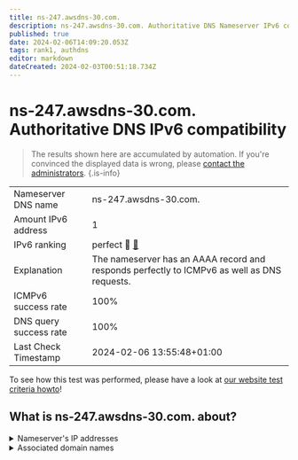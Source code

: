 ```yaml
---
title: ns-247.awsdns-30.com.
description: ns-247.awsdns-30.com. Authoritative DNS Nameserver IPv6 compatibility
published: true
date: 2024-02-06T14:09:20.053Z
tags: rank1, authdns
editor: markdown
dateCreated: 2024-02-03T00:51:18.734Z
---
```


# ns-247.awsdns-30.com. Authoritative DNS IPv6 compatibility

> The results shown here are accumulated by automation. If you're convinced the displayed data is wrong, please [contact the administrators](/howto/chat). 
{.is-info}




|   |   |
| - | - |
| Nameserver DNS name | ns-247.awsdns-30.com.
| Amount IPv6 address | 1
| IPv6 ranking | perfect :1st_place_medal: [🔗](/howto/ranking) |
| Explanation | The nameserver has an AAAA record and responds perfectly to ICMPv6 as well as DNS requests. |
| ICMPv6 success rate | 100%|
| DNS query success rate | 100% |
| Last Check Timestamp | 2024-02-06 13:55:48+01:00 |

To see how this test was performed, please have a look at [our website test criteria howto](/howto/testcriteria/authdns)!


## What is ns-247.awsdns-30.com. about?




<details>
<summary>Nameserver's IP addresses</summary>

2600:9000:5300:f700::1

</details>



<details>
<summary>Associated domain names</summary>

duolingo.com

redis.io

</details>

